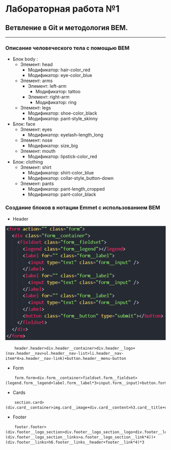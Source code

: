 # Лабораторная работа №1

## Ветвление в Git и методология BEM.

---

### Описание человеческого тела с помощью BEM

- Блок body :
  - Элемент: head
    - Модификатор: hair-color_red
    - Модификатор: eye-color_blue
  - Элемент: arms
    - Элемент: left-arm
      - Модификатор: tattoo
    - Элемент: right-arm
      - Модификатор: ring
  - Элемент: legs
    - Модификатор: shoe-color_black
    - Модификатор: pant-style_skinny
- Блок: face
  - Элемент: eyes
    - Модификатор: eyelash-length_long
  - Элемент: nose
    - Модификатор: size_big
  - Элемент: mouth
    - Модификатор: lipstick-color_red
- Блок: clothing
  - Элемент: shirt
    - Модификатор: shirt-color_blue
    - Модификатор: collar-style_button-down
  - Элемент: pants
    - Модификатор: pant-length_cropped
    - Модификатор: pant-color_black

### Создание блоков в нотации Emmet с использованием BEM

- Header

![Header](/form.png)

```
    header.header>div.header__container>div.header__logo+(nav.header__nav>ul.header__nav-list>li.header__nav-item*4>a.header__nav-link)+button.header__menu-button
```

- Form

```
    form.form>div.form__container>fieldset.form__fieldset>(legend.form__legend+label.form__label*3>input.form__input)+button.form__button[type="submit"]
```

- Cards

```
    section.card>(div.card__container>img.card__image+div.card__content>h3.card__title+div.card__cta>a.card__link)*4
```

- Footer

```
    footer.footer>(div.footer__logo_section>div.footer__logo_section__logo+div.footer__logo_section__text+(div.footer__logo_section__links>a.footer__logo_section__link*4))+(div.footer__links>h6.footer__links__header+footer__link*4)*3

```
